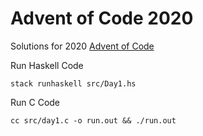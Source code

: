 # Advent of Code 2020

Solutions for 2020 [Advent of Code](https://adventofcode.com/2020/)

Run Haskell Code

```
stack runhaskell src/Day1.hs
```

Run C Code

```
cc src/day1.c -o run.out && ./run.out
```
